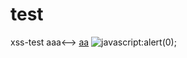 # <a>test</a>
xss-test
aaa<-->
[<!-->aa]()
![[<!-->javascript:alert(0);](https://aa.com)](https://baidu.com)
